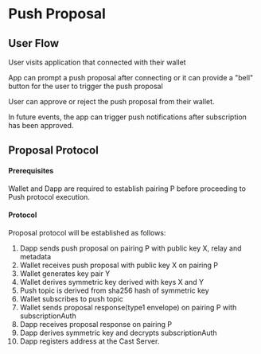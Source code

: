 # Push Proposal

## User Flow

User visits application that connected with their wallet

App can prompt a push proposal after connecting or it can provide a "bell" button for the user to trigger the push proposal

User can approve or reject the push proposal from their wallet.

In future events, the app can trigger push notifications after subscription has been approved.

## Proposal Protocol

#### Prerequisites
Wallet and Dapp are required to establish pairing P before proceeding to Push protocol execution.


#### Protocol

Proposal protocol will be established as follows:

1. Dapp sends push proposal on pairing P with public key X, relay and metadata
2. Wallet receives push proposal with public key X on pairing P
3. Wallet generates key pair Y
4. Wallet derives symmetric key derived with keys X and Y
5. Push topic is derived from sha256 hash of symmetric key 
6. Wallet subscribes to push topic 
7. Wallet sends proposal response(type1 envelope) on pairing P with subscriptionAuth
8. Dapp receives proposal response on pairing P
9. Dapp derives symmetric key and decrypts subscriptionAuth
11. Dapp registers address at the Cast Server. 
 

